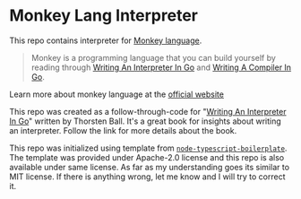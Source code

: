 # Monkey Lang Interpreter

This repo contains interpreter for [Monkey language](https://monkeylang.org/).

> Monkey is a programming language that you can build yourself by reading through [Writing An Interpreter In Go](https://interpreterbook.com/) and [Writing A Compiler In Go](https://compilerbook.com/).

Learn more about monkey language at the [official website](https://monkeylang.org/)

This repo was created as a follow-through-code for "[Writing An Interpreter In Go](https://interpreterbook.com/)" written by Thorsten Ball. It's a great book for insights about writing an interpreter. Follow the link for more details about the book.

This repo was initialized using template from [`node-typescript-boilerplate`](https://github.com/jsynowiec/node-typescript-boilerplate). The template was provided under Apache-2.0 license and this repo is also available under same license. As far as my understanding goes its similar to MIT license. If there is anything wrong, let me know and I will try to correct it.
